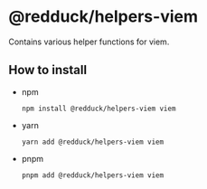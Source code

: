 # @redduck/helpers-viem

Contains various helper functions for viem.

## How to install

- npm

  ```shell
  npm install @redduck/helpers-viem viem
  ```

- yarn

  ```shell
  yarn add @redduck/helpers-viem viem
  ```

- pnpm

  ```shell
  pnpm add @redduck/helpers-viem viem
  ```
